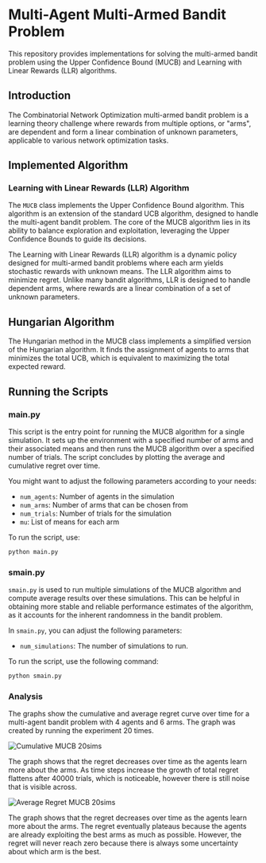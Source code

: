 # Multi-Agent Multi-Armed Bandit Problem 

This repository provides implementations for solving the multi-armed bandit problem using the Upper Confidence Bound (MUCB) and Learning with Linear Rewards (LLR) algorithms.

## Introduction

The Combinatorial Network Optimization multi-armed bandit problem is a learning theory challenge where rewards from multiple options, or "arms", are dependent and form a linear combination of unknown parameters, applicable to various network optimization tasks.

## Implemented Algorithm

### Learning with Linear Rewards (LLR) Algorithm

The `MUCB` class implements the Upper Confidence Bound algorithm. This algorithm is an extension of the standard UCB algorithm, designed to handle the multi-agent bandit problem. The core of the MUCB algorithm lies in its ability to balance exploration and exploitation, leveraging the Upper Confidence Bounds to guide its decisions.

The Learning with Linear Rewards (LLR) algorithm is a dynamic policy designed for multi-armed bandit problems where each arm yields stochastic rewards with unknown means. The LLR algorithm aims to minimize regret. Unlike many bandit algorithms, LLR is designed to handle dependent arms, where rewards are a linear combination of a set of unknown parameters. 
## Hungarian Algorithm 
The Hungarian method in the MUCB class implements a simplified version of the Hungarian algorithm. It finds the assignment of agents to arms that minimizes the total UCB, which is equivalent to maximizing the total expected reward. 

## Running the Scripts

### main.py

This script is the entry point for running the MUCB algorithm for a single simulation. It sets up the environment with a specified number of arms and their associated means and then runs the MUCB algorithm over a specified number of trials. The script concludes by plotting the average and cumulative regret over time.

You might want to adjust the following parameters according to your needs:

- `num_agents`: Number of agents in the simulation
- `num_arms`: Number of arms that can be chosen from
- `num_trials`: Number of trials for the simulation
- `mu`: List of means for each arm

To run the script, use:

```bash
python main.py
```
### smain.py

`smain.py` is used to run multiple simulations of the MUCB algorithm and compute average results over these simulations. This can be helpful in obtaining more stable and reliable performance estimates of the algorithm, as it accounts for the inherent randomness in the bandit problem. 

In `smain.py`, you can adjust the following parameters:

- `num_simulations`: The number of simulations to run.

To run the script, use the following command:

```bash
python smain.py
```
### Analysis

The graphs show the cumulative and average regret curve over time for a multi-agent bandit problem with 4 agents and 6 arms. The graph was created by running the experiment 20 times.

![Cumulative MUCB 20sims](https://github.com/DarkEyeX/bandit-algorithm/assets/43418679/aee8c6b4-0727-4569-b782-0855db0652b3)

The graph shows that the regret decreases over time as the agents learn more about the arms. As time steps increase the growth of total regret flattens after 40000 trials, which is noticeable, however there is still noise that is visible across.


![Average Regret MUCB 20sims](https://github.com/DarkEyeX/bandit-algorithm/assets/43418679/58efec06-cf80-49cb-8b93-d7bc462038ad)

The graph shows that the regret decreases over time as the agents learn more about the arms. The regret eventually plateaus because the agents are already exploiting the best arms as much as possible. However, the regret will never reach zero because there is always some uncertainty about which arm is the best.
